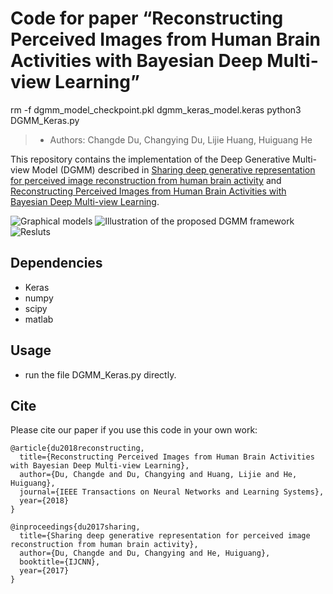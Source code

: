 # Code for paper “Reconstructing Perceived Images from Human Brain Activities with Bayesian Deep Multi-view Learning”

rm -f dgmm_model_checkpoint.pkl dgmm_keras_model.keras
python3 DGMM_Keras.py

> - Authors: Changde Du, Changying Du, Lijie Huang, Huiguang He

This repository contains the implementation of the Deep Generative Multi-view Model (DGMM) described in
[Sharing deep generative representation for perceived image reconstruction from human brain activity](https://ieeexplore.ieee.org/document/7965968) and [Reconstructing Perceived Images from Human Brain Activities with Bayesian Deep Multi-view Learning](https://ieeexplore.ieee.org/document/8574054). 

![Graphical models](Pro.png)
![Illustration of the proposed DGMM framework](framework.png)
![Resluts](69results.png)


## Dependencies

- Keras
- numpy
- scipy
- matlab

## Usage

- run the file DGMM_Keras.py directly. 

## Cite

Please cite our paper if you use this code in your own work:
```
@article{du2018reconstructing,
  title={Reconstructing Perceived Images from Human Brain Activities with Bayesian Deep Multi-view Learning},
  author={Du, Changde and Du, Changying and Huang, Lijie and He, Huiguang},
  journal={IEEE Transactions on Neural Networks and Learning Systems},
  year={2018}
}
```

```
@inproceedings{du2017sharing,
  title={Sharing deep generative representation for perceived image reconstruction from human brain activity},
  author={Du, Changde and Du, Changying and He, Huiguang},
  booktitle={IJCNN},
  year={2017}
}
```
